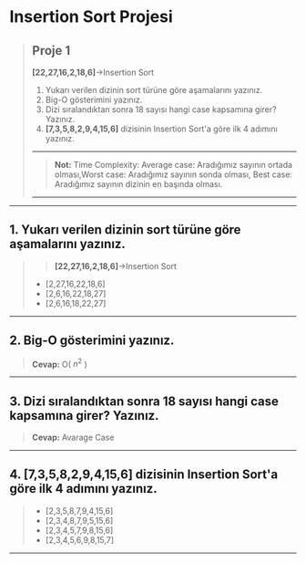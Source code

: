 # Insertion Sort Projesi
>## Proje 1
>
>**[22,27,16,2,18,6]**->Insertion Sort
>
> 1. Yukarı verilen dizinin sort türüne göre aşamalarını yazınız.
> 2. Big-O gösterimini yazınız.
> 3. Dizi sıralandıktan sonra 18 sayısı hangi case kapsamına girer? Yazınız.
> 4. **[7,3,5,8,2,9,4,15,6]** dizisinin Insertion Sort'a göre ilk 4 adımını yazınız.
> ---
>> **Not:** Time Complexity: Average case: Aradığımız sayının ortada olması,Worst case: Aradığımız sayının sonda olması, Best case: Aradığımız sayının dizinin en başında olması.
>--- 
>
---
## 1. Yukarı verilen dizinin sort türüne göre aşamalarını yazınız.
>>**[22,27,16,2,18,6]**->Insertion Sort
> * [2,27,16,22,18,6]
> * [2,6,16,22,18,27]
> * [2,6,16,18,22,27]
---
## 2. Big-O gösterimini yazınız.
> **Cevap:**   O( $n^2$ )
---
## 3. Dizi sıralandıktan sonra 18 sayısı hangi case kapsamına girer? Yazınız.
> **Cevap:** Avarage Case
---
## 4. **[7,3,5,8,2,9,4,15,6]** dizisinin Insertion Sort'a göre ilk 4 adımını yazınız.
>* [2,3,5,8,7,9,4,15,6]
>* [2,3,4,8,7,9,5,15,6]
>* [2,3,4,5,7,9,8,15,6]
>* [2,3,4,5,6,9,8,15,7]
---





























